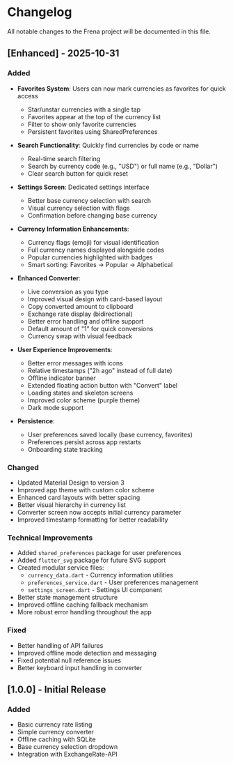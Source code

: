 # Changelog

All notable changes to the Frena project will be documented in this file.

## [Enhanced] - 2025-10-31

### Added
- **Favorites System**: Users can now mark currencies as favorites for quick access
  - Star/unstar currencies with a single tap
  - Favorites appear at the top of the currency list
  - Filter to show only favorite currencies
  - Persistent favorites using SharedPreferences

- **Search Functionality**: Quickly find currencies by code or name
  - Real-time search filtering
  - Search by currency code (e.g., "USD") or full name (e.g., "Dollar")
  - Clear search button for quick reset

- **Settings Screen**: Dedicated settings interface
  - Better base currency selection with search
  - Visual currency selection with flags
  - Confirmation before changing base currency

- **Currency Information Enhancements**:
  - Currency flags (emoji) for visual identification
  - Full currency names displayed alongside codes
  - Popular currencies highlighted with badges
  - Smart sorting: Favorites → Popular → Alphabetical

- **Enhanced Converter**:
  - Live conversion as you type
  - Improved visual design with card-based layout
  - Copy converted amount to clipboard
  - Exchange rate display (bidirectional)
  - Better error handling and offline support
  - Default amount of "1" for quick conversions
  - Currency swap with visual feedback

- **User Experience Improvements**:
  - Better error messages with icons
  - Relative timestamps ("2h ago" instead of full date)
  - Offline indicator banner
  - Extended floating action button with "Convert" label
  - Loading states and skeleton screens
  - Improved color scheme (purple theme)
  - Dark mode support

- **Persistence**:
  - User preferences saved locally (base currency, favorites)
  - Preferences persist across app restarts
  - Onboarding state tracking

### Changed
- Updated Material Design to version 3
- Improved app theme with custom color scheme
- Enhanced card layouts with better spacing
- Better visual hierarchy in currency list
- Converter screen now accepts initial currency parameter
- Improved timestamp formatting for better readability

### Technical Improvements
- Added `shared_preferences` package for user preferences
- Added `flutter_svg` package for future SVG support
- Created modular service files:
  - `currency_data.dart` - Currency information utilities
  - `preferences_service.dart` - User preferences management
  - `settings_screen.dart` - Settings UI component
- Better state management structure
- Improved offline caching fallback mechanism
- More robust error handling throughout the app

### Fixed
- Better handling of API failures
- Improved offline mode detection and messaging
- Fixed potential null reference issues
- Better keyboard input handling in converter

## [1.0.0] - Initial Release

### Added
- Basic currency rate listing
- Simple currency converter
- Offline caching with SQLite
- Base currency selection dropdown
- Integration with ExchangeRate-API
